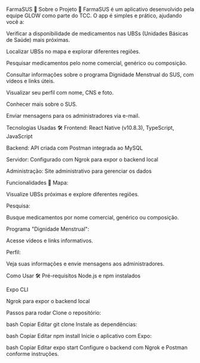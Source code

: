 FarmaSUS 🏥
Sobre o Projeto 📖
FarmaSUS é um aplicativo desenvolvido pela equipe GLOW como parte do TCC. O app é simples e prático, ajudando você a:

Verificar a disponibilidade de medicamentos nas UBSs (Unidades Básicas de Saúde) mais próximas.

Localizar UBSs no mapa e explorar diferentes regiões.

Pesquisar medicamentos pelo nome comercial, genérico ou composição.

Consultar informações sobre o programa Dignidade Menstrual do SUS, com vídeos e links úteis.

Visualizar seu perfil com nome, CNS e foto.

Conhecer mais sobre o SUS.

Enviar mensagens para os administradores via e-mail.

Tecnologias Usadas 🛠️
Frontend: React Native (v10.8.3), TypeScript, JavaScript

Backend: API criada com Postman integrada ao MySQL

Servidor: Configurado com Ngrok para expor o backend local

Administração: Site administrativo para gerenciar os dados

Funcionalidades 🌟
Mapa:

Visualize UBSs próximas e explore diferentes regiões.

Pesquisa:

Busque medicamentos por nome comercial, genérico ou composição.

Programa "Dignidade Menstrual":

Acesse vídeos e links informativos.

Perfil:

Veja suas informações e envie mensagens aos administradores.

Como Usar 🛠️
Pré-requisitos
Node.js e npm instalados

Expo CLI

Ngrok para expor o backend local

Passos para rodar
Clone o repositório:

bash
Copiar
Editar
git clone <url-do-repositorio>
Instale as dependências:

bash
Copiar
Editar
npm install
Inicie o aplicativo com Expo:

bash
Copiar
Editar
expo start
Configure o backend com Ngrok e Postman conforme instruções.

